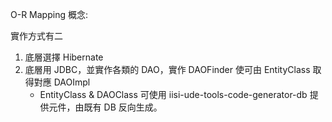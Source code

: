 O-R Mapping 概念: 

實作方式有二
1. 底層選擇 Hibernate
2. 底層用 JDBC，並實作各類的 DAO，實作 DAOFinder 使可由 EntityClass 取得對應 DAOImpl
   * EntityClass & DAOClass 可使用 iisi-ude-tools-code-generator-db 提供元件，由既有 DB 反向生成。